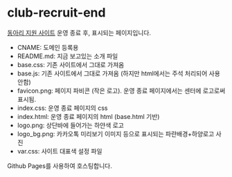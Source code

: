 # club-recruit-end
[동아리 지원 사이트](https://github.com/RoDeLa6/club-recruit) 운영 종료 후, 표시되는 페이지입니다.

* CNAME: 도메인 등록용
* README.md: 지금 보고있는 소개 파일
* base.css: 기존 사이트에서 그대로 가져옴
* base.js: 기존 사이트에서 그대로 가져옴 (하지만 html에서는 주석 처리되어 사용 안함)
* favicon.png: 페이지 파비콘 (작은 로고). 운영 종료 페이지에서는 센터에 로고로써 표시됨.
* index.css: 운영 종료 페이지의 css
* index.html: 운영 종료 페이지의 html (base.html 기반)
* logo.png: 상단바에 들어가는 하얀색 로고
* logo_bg.png: 카카오톡 미리보기 이미지 등으로 표시되는 파란배경+하양로고 사진
* var.css: 사이트 대표색 설정 파일

Github Pages를 사용하여 호스팅합니다.
